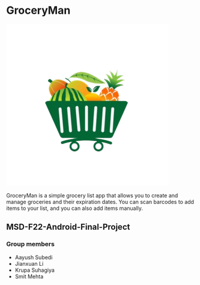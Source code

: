 # GroceryMan

![image info](app/src/main/res/mipmap-xxxhdpi/ic_launcher_foreground.png)


GroceryMan is a simple grocery list app that allows you to create and manage groceries and their expiration dates. 
You can scan barcodes to add items to your list, and you can also add items manually.

## MSD-F22-Android-Final-Project

### Group members

* Aayush Subedi
* Jianxuan Li
* Krupa Suhagiya
* Smit Mehta
